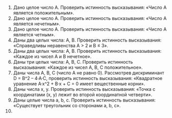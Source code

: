 1. Дано целое число A. Проверить истинность высказывания: «Число A является положительным».
2. Дано целое число A. Проверить истинность высказывания: «Число A является нечетным».
3. Дано целое число A. Проверить истинность высказывания: «Число A является четным».
4. Даны два целых числа: A, B. Проверить истинность высказывания: «Справедливы неравенства A > 2 и B ≤ 3».
5. Даны два целых числа: A, B. Проверить истинность высказывания: «Каждое из чисел A и B нечетное».
6. Даны три целых числа: A, B, C. Проверить истинность высказывания: «Каждое из чисел A, B, C положительное».
7. Даны числа A, B, C (число A не равно 0). Рассмотрев дискриминант D = B^2 – 4·A·C, проверить истинность высказывания: «Квадратное уравнение A·x^2 + B·x + C = 0 имеет вещественные корни».
8. Даны числа x, y. Проверить истинность высказывания: «Точка с координатами (x, y) лежит во второй координатной четверти».
9. Даны целые числа a, b, c. Проверить истинность высказывания: «Существует треугольник со сторонами a, b, c».
10. 
